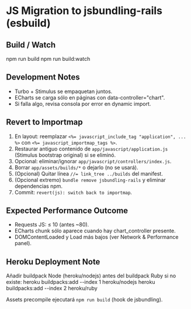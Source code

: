 # JS Migration to jsbundling-rails (esbuild)

## Build / Watch
npm run build
npm run build:watch

## Development Notes
- Turbo + Stimulus se empaquetan juntos.
- ECharts se carga sólo en páginas con data-controller="chart".
- Si falla algo, revisa consola por error en dynamic import.

## Revert to Importmap
1. En layout: reemplazar `<%= javascript_include_tag "application", ... %>` con `<%= javascript_importmap_tags %>`.
2. Restaurar antiguo contenido de `app/javascript/application.js` (Stimulus bootstrap original) si se eliminó.
3. Opcional: eliminar/ignorar `app/javascript/controllers/index.js`.
4. Borrar `app/assets/builds/*` o dejarlo (no se usará).
5. (Opcional) Quitar línea `//= link_tree ../builds` del manifest.
6. (Opcional extremo) `bundle remove jsbundling-rails` y eliminar dependencias npm.
7. Commit: `revert(js): switch back to importmap`.

## Expected Performance Outcome
- Requests JS: ≤ 10 (antes ~80).
- ECharts chunk sólo aparece cuando hay chart_controller presente.
- DOMContentLoaded y Load más bajos (ver Network & Performance panel).

## Heroku Deployment Note
Añadir buildpack Node (heroku/nodejs) antes del buildpack Ruby si no existe:
heroku buildpacks:add --index 1 heroku/nodejs
heroku buildpacks:add --index 2 heroku/ruby

Assets precompile ejecutará `npm run build` (hook de jsbundling).
